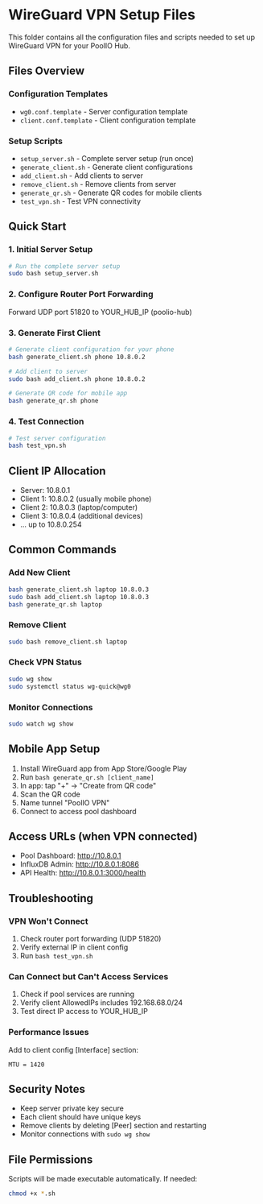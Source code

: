# WireGuard VPN Setup Files

This folder contains all the configuration files and scripts needed to set up WireGuard VPN for your PoolIO Hub.

## Files Overview

### Configuration Templates
- `wg0.conf.template` - Server configuration template
- `client.conf.template` - Client configuration template

### Setup Scripts
- `setup_server.sh` - Complete server setup (run once)
- `generate_client.sh` - Generate client configurations
- `add_client.sh` - Add clients to server
- `remove_client.sh` - Remove clients from server
- `generate_qr.sh` - Generate QR codes for mobile clients
- `test_vpn.sh` - Test VPN connectivity

## Quick Start

### 1. Initial Server Setup
```bash
# Run the complete server setup
sudo bash setup_server.sh
```

### 2. Configure Router Port Forwarding
Forward UDP port 51820 to YOUR_HUB_IP (poolio-hub)

### 3. Generate First Client
```bash
# Generate client configuration for your phone
bash generate_client.sh phone 10.8.0.2

# Add client to server
sudo bash add_client.sh phone 10.8.0.2

# Generate QR code for mobile app
bash generate_qr.sh phone
```

### 4. Test Connection
```bash
# Test server configuration
bash test_vpn.sh
```

## Client IP Allocation

- Server: 10.8.0.1
- Client 1: 10.8.0.2 (usually mobile phone)
- Client 2: 10.8.0.3 (laptop/computer)
- Client 3: 10.8.0.4 (additional devices)
- ... up to 10.8.0.254

## Common Commands

### Add New Client
```bash
bash generate_client.sh laptop 10.8.0.3
sudo bash add_client.sh laptop 10.8.0.3
bash generate_qr.sh laptop
```

### Remove Client
```bash
sudo bash remove_client.sh laptop
```

### Check VPN Status
```bash
sudo wg show
sudo systemctl status wg-quick@wg0
```

### Monitor Connections
```bash
sudo watch wg show
```

## Mobile App Setup

1. Install WireGuard app from App Store/Google Play
2. Run `bash generate_qr.sh [client_name]`
3. In app: tap "+" → "Create from QR code"
4. Scan the QR code
5. Name tunnel "PoolIO VPN"
6. Connect to access pool dashboard

## Access URLs (when VPN connected)

- Pool Dashboard: http://10.8.0.1
- InfluxDB Admin: http://10.8.0.1:8086
- API Health: http://10.8.0.1:3000/health

## Troubleshooting

### VPN Won't Connect
1. Check router port forwarding (UDP 51820)
2. Verify external IP in client config
3. Run `bash test_vpn.sh`

### Can Connect but Can't Access Services
1. Check if pool services are running
2. Verify client AllowedIPs includes 192.168.68.0/24
3. Test direct IP access to YOUR_HUB_IP

### Performance Issues
Add to client config [Interface] section:
```
MTU = 1420
```

## Security Notes

- Keep server private key secure
- Each client should have unique keys
- Remove clients by deleting [Peer] section and restarting
- Monitor connections with `sudo wg show`

## File Permissions

Scripts will be made executable automatically. If needed:
```bash
chmod +x *.sh
```